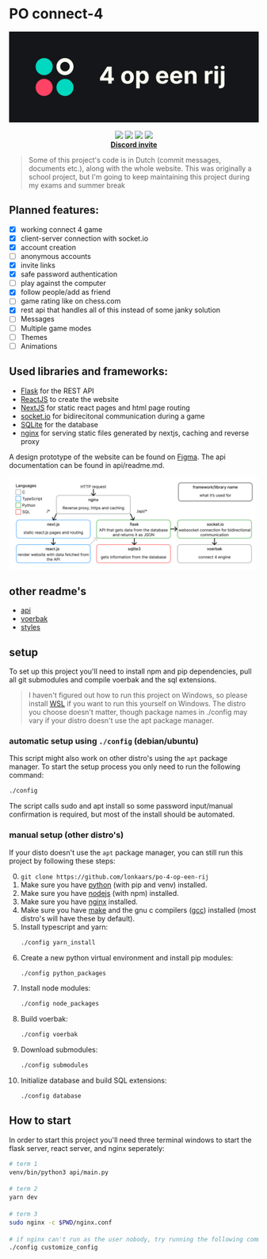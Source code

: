 # PO connect-4

![](./banner.png)

<p align="center">
<img src="https://img.shields.io/github/license/lonkaars/po-4-op-een-rij"/>
<img src="https://img.shields.io/github/languages/count/lonkaars/po-4-op-een-rij"/>
<img src="https://img.shields.io/static/v1?label=platform&message=linux"/>
<a href="https://discord.gg/FnapWQ9P7T"><img src="https://discordapp.com/api/guilds/820763086315061248/embed.png"/></a>
<br/>
<a href="https://discord.gg/FnapWQ9P7T"><strong>Discord invite</strong></a>
</p>

> Some of this project's code is in Dutch (commit messages, documents etc.),
> along with the whole website. This was originally a school project, but I'm
> going to keep maintaining this project during my exams and summer break

## Planned features:

- [x] working connect 4 game
- [x] client-server connection with socket.io
- [x] account creation
- [ ] anonymous accounts
- [x] invite links
- [x] safe password authentication
- [ ] play against the computer
- [x] follow people/add as friend
- [ ] game rating like on chess.com
- [x] rest api that handles all of this instead of some janky solution
- [ ] Messages
- [ ] Multiple game modes
- [ ] Themes
- [ ] Animations

## Used libraries and frameworks:

- [Flask](https://flask.palletsprojects.com/) for the REST API
- [ReactJS](https://reactjs.org/) to create the website
- [NextJS](https://nextjs.org/) for static react pages and html page routing
- [socket.io](https://socket.io/) for bidirecitonal communication during a game
- [SQLite](https://sqlite.org/index.html) for the database
- [nginx](https://nginx.org/en/) for serving static files generated by nextjs,
  caching and reverse proxy

A design prototype of the website can be found on
[Figma](https://www.figma.com/file/rTciVQApAe6cwrH1Prl5Wn/4-op-een-rij?node-id=0%3A1).
The api documentation can be found in api/readme.md.

![](./diagram.png)

## other readme's

- [api](api/readme.md)
- [voerbak](voerbak/readme.md)
- [styles](styles/readme.md)

## setup

To set up this project you'll need to install npm and pip dependencies, pull all
git submodules and compile voerbak and the sql extensions.

> I haven't figured out how to run this project on Windows, so please install
> [WSL](https://docs.microsoft.com/en-us/windows/wsl/install-win10) if you want
> to run this yourself on Windows. The distro you choose doesn't matter, though
> package names in ./config may vary if your distro doesn't use the apt package
> manager.

### automatic setup using `./config` (debian/ubuntu)

This script might also work on other distro's using the `apt` package manager.
To start the setup process you only need to run the following command:

```sh
./config
```

The script calls sudo and apt install so some password input/manual confirmation
is required, but most of the install should be automated.

### manual setup (other distro's)

If your disto doesn't use the `apt` package manager, you can still run this
project by following these steps:

0. `git clone https://github.com/lonkaars/po-4-op-een-rij`
1. Make sure you have [python](https://python.org/downloads) (with pip and venv)
   installed.
2. Make sure you have [nodejs](https://nodejs.org/en/download) (with npm)
   installed.
3. Make sure you have [nginx](https://nginx.org/en/) installed.
4. Make sure you have [make](https://www.gnu.org/software/make/) and the gnu c
   compilers ([gcc](https://gcc.gnu.org/)) installed (most distro's will have
   these by default).
5. Install typescript and yarn:
   ```sh
   ./config yarn_install
   ```
6. Create a new python virtual environment and install pip modules:
   ```sh
   ./config python_packages
   ```
7. Install node modules:
   ```sh
   ./config node_packages
   ```
8. Build voerbak:
   ```sh
   ./config voerbak
   ```
9. Download submodules:
   ```sh
   ./config submodules
   ```
10. Initialize database and build SQL extensions:
    ```sh
    ./config database
    ```

## How to start

In order to start this project you'll need three terminal windows to start the
flask server, react server, and nginx seperately:

```sh
# term 1
venv/bin/python3 api/main.py

# term 2
yarn dev

# term 3
sudo nginx -c $PWD/nginx.conf

# if nginx can't run as the user nobody, try running the following command and restart nginx:
./config customize_config
```
